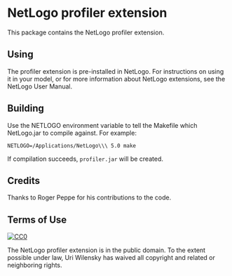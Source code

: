 # NetLogo profiler extension

This package contains the NetLogo profiler extension.

## Using

The profiler extension is pre-installed in NetLogo. For instructions on using it in your model, or for more information about NetLogo extensions, see the NetLogo User Manual.

## Building

Use the NETLOGO environment variable to tell the Makefile which NetLogo.jar to compile against.  For example:

    NETLOGO=/Applications/NetLogo\\\ 5.0 make

If compilation succeeds, `profiler.jar` will be created.

## Credits

Thanks to Roger Peppe for his contributions to the code.

## Terms of Use

[![CC0](http://i.creativecommons.org/p/zero/1.0/88x31.png)](http://creativecommons.org/publicdomain/zero/1.0/)

The NetLogo profiler extension is in the public domain.  To the extent possible under law, Uri Wilensky has waived all copyright and related or neighboring rights.
